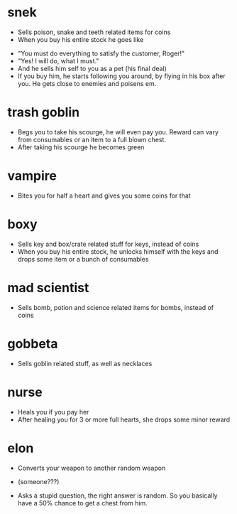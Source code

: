 # snek

* Sells poison, snake and teeth related items for coins
* When you buy his entire stock he goes like 
 + "You must do everything to satisfy the customer, Roger!"
 + "Yes! I will do, what I must."
 + And he sells him self to you as a pet (his final deal)
 + If you buy him, he starts following you around, by flying in his box after you.
   He gets close to enemies and poisens em.

# trash goblin 

* Begs you to take his scourge, he will even pay you. Reward can vary from consumables or an item to a full blown chest.
* After taking his scourge he becomes green

# vampire
* Bites you for half a heart and gives you some coins for that

# boxy 

* Sells key and box/crate related stuff for keys, instead of coins
* When you buy his entire stock, he unlocks himself with the keys and drops some item or a bunch of consumables

# mad scientist
* Sells bomb, potion and science related items for bombs, instead of coins

# gobbeta
* Sells goblin related stuff, as well as necklaces 

# nurse

* Heals you if you pay her
* After healing you for 3 or more full hearts, she drops some minor reward

# elon
* Converts your weapon to another random weapon

* (someone???)
* Asks a stupid question, the right answer is random. So you basically have a 50% chance to get a chest from him.